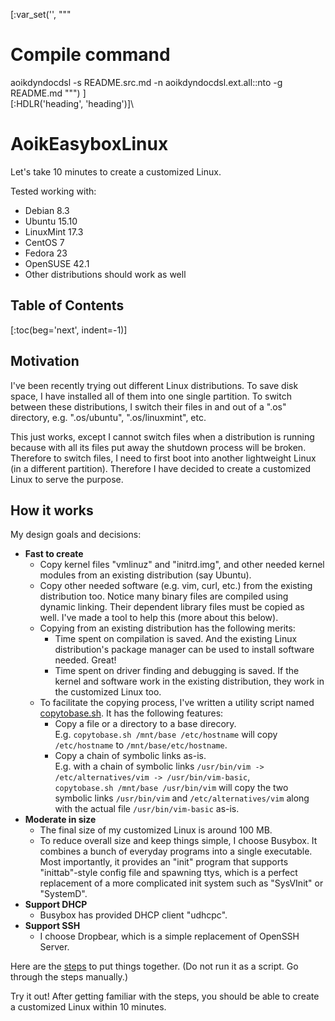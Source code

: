 [:var_set('', """
# Compile command
aoikdyndocdsl -s README.src.md -n aoikdyndocdsl.ext.all::nto -g README.md
""")
]\
[:HDLR('heading', 'heading')]\
# AoikEasyboxLinux
Let's take 10 minutes to create a customized Linux.

Tested working with:
- Debian 8.3
- Ubuntu 15.10
- LinuxMint 17.3
- CentOS 7
- Fedora 23
- OpenSUSE 42.1
- Other distributions should work as well

## Table of Contents
[:toc(beg='next', indent=-1)]

## Motivation
I've been recently trying out different Linux distributions. To save disk space,
I have installed all of them into one single partition. To switch between these
distributions, I switch their files in and out of a ".os" directory, e.g.
".os/ubuntu", ".os/linuxmint", etc.

This just works, except I cannot switch files when a distribution is running
because with all its files put away the shutdown process will be broken.
Therefore to switch files, I need to first boot into another lightweight Linux
(in a different partition). Therefore I have decided to create a customized
Linux to serve the purpose.

## How it works
My design goals and decisions:
- **Fast to create**
  - Copy kernel files "vmlinuz" and "initrd.img", and other needed kernel
    modules from an existing distribution (say Ubuntu).
  - Copy other needed software (e.g. vim, curl, etc.) from the existing
    distribution too. Notice many binary files are compiled using dynamic linking.
    Their dependent library files must be copied as well. I've made a tool to
    help this (more about this below).
  - Copying from an existing distribution has the following merits:
    - Time spent on compilation is saved. And the existing Linux distribution's
      package manager can be used to install software needed. Great!
    - Time spent on driver finding and debugging is saved. If the kernel and
      software work in the existing distribution, they work in the customized
      Linux too.
  - To facilitate the copying process, I've written a utility script named
    [copytobase.sh](/util/copytobase.sh). It has the following features:
      - Copy a file or a directory to a base direcory.  
        E.g. `copytobase.sh /mnt/base /etc/hostname` will copy `/etc/hostname`
        to `/mnt/base/etc/hostname`.
      - Copy a chain of symbolic links as-is.  
        E.g. with a chain of symbolic links
        `/usr/bin/vim -> /etc/alternatives/vim -> /usr/bin/vim-basic`,  
        `copytobase.sh /mnt/base /usr/bin/vim` will copy the two symbolic links
        `/usr/bin/vim` and `/etc/alternatives/vim` along with the actual file
        `/usr/bin/vim-basic` as-is.
- **Moderate in size**
  - The final size of my customized Linux is around 100 MB.
  - To reduce overall size and keep things simple, I choose Busybox. It combines
    a bunch of everyday programs into a single executable. Most importantly, it
    provides an "init" program that supports "inittab"-style config file
    and spawning ttys, which is a perfect replacement of a more complicated
    init system such as "SysVInit" or "SystemD".
- **Support DHCP**
  - Busybox has provided DHCP client "udhcpc".
- **Support SSH**
  - I choose Dropbear, which is a simple replacement of OpenSSH Server.

Here are the [steps](/setup/steps.sh) to put things together. (Do not run it as
a script. Go through the steps manually.)

Try it out! After getting familiar with the steps, you should be able to create a
customized Linux within 10 minutes.

